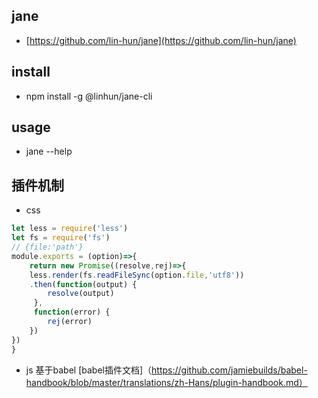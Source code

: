 ## jane
+ [https://github.com/lin-hun/jane](https://github.com/lin-hun/jane)

## install
+ npm install -g @linhun/jane-cli

## usage
+ jane --help

## 插件机制
+ css 
```javascript
let less = require('less')
let fs = require('fs')
// {file:'path'}
module.exports = (option)=>{
	return new Promise((resolve,rej)=>{
	less.render(fs.readFileSync(option.file,'utf8'))
    .then(function(output) {
    	resolve(output)
     },
     function(error) {
     	rej(error)
    })
})
}
```
+ js 基于babel
[babel插件文档]（https://github.com/jamiebuilds/babel-handbook/blob/master/translations/zh-Hans/plugin-handbook.md）